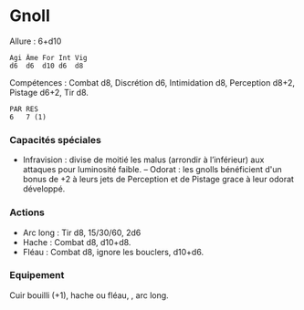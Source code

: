 
# Gnoll

Allure : 6+d10

	Agi	Âme	For	Int	Vig
	d6	d6	d10	d6	d8

Compétences : Combat d8, Discrétion d6, Intimidation d8, Perception d8+2, Pistage d6+2, Tir d8.

	PAR	RES
	6	7 (1)

### Capacités spéciales
- Infravision : divise de moitié les malus (arrondir à l’inférieur) aux attaques pour luminosité faible.
– Odorat : les gnolls bénéficient d'un bonus de +2 à leurs jets de Perception  et de Pistage grace à leur odorat développé.

### Actions
- Arc long : Tir d8, 15/30/60, 2d6
- Hache : Combat d8, d10+d8.
- Fléau : Combat d8, ignore les bouclers, d10+d6.

### Equipement
Cuir bouilli (+1), hache ou fléau, , arc long.
